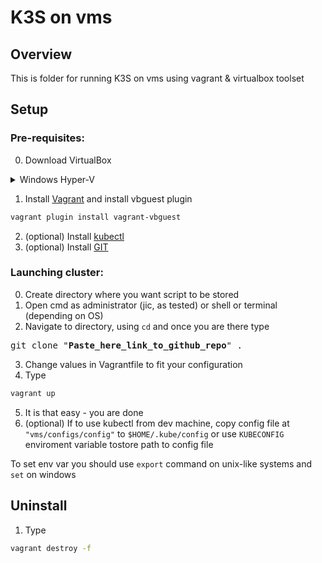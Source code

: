 # K3S on vms

## Overview

This is folder for running K3S on vms using vagrant & virtualbox toolset

## Setup

### Pre-requisites:

0. Download VirtualBox

<details>
<summary>Windows Hyper-V</summary>
<br>
1. To make VirtualBox vms function properly disable Hyper-V and enable windows VMs 
(in Apps & Features > Optional Features > More optional Features)
<br>
2. Disable core isolation
</details>

1. Install [Vagrant](https://www.vagrantup.com/downloads) and install vbguest plugin

```bash
vagrant plugin install vagrant-vbguest
```

2. (optional) Install [kubectl](https://kubernetes.io/docs/tasks/tools/)
3. (optional) Install [GIT](https://git-scm.com/downloads)

### Launching cluster:

0. Create directory where you want script to be stored
1. Open cmd as administrator (jic, as tested) or shell or terminal (depending on OS)
2. Navigate to directory, using `cd` and once you are there type

<pre>
git clone "<b>Paste_here_link_to_github_repo</b>" .
</pre>

3. Change values in Vagrantfile to fit your configuration
4. Type

```bash
vagrant up
```

5. It is that easy - you are done
6. (optional) If to use kubectl from dev machine, copy config file at `"vms/configs/config"` to `$HOME/.kube/config` 
or use `KUBECONFIG` enviroment variable tostore path to config file

To set env var you should use `export` command on unix-like systems and `set` on windows

## Uninstall

1. Type

```bash
vagrant destroy -f
```

